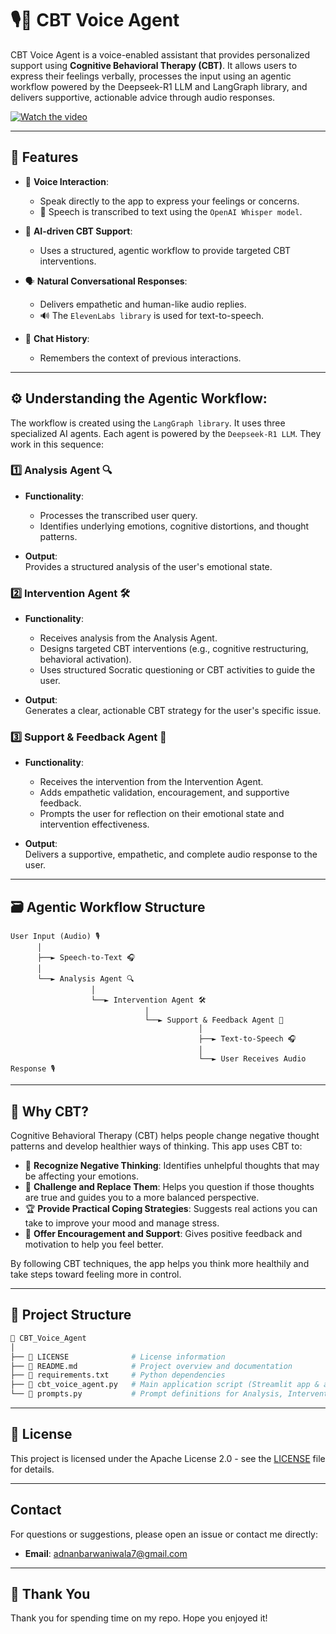# 🎙️🧠 **CBT Voice Agent**

CBT Voice Agent is a voice-enabled assistant that provides personalized support using **Cognitive Behavioral Therapy (CBT)**. It allows users to express their feelings verbally, processes the input using an agentic workflow powered by the Deepseek-R1 LLM and LangGraph library, and delivers supportive, actionable advice through audio responses.

[![Watch the video](https://img.youtube.com/vi/jS7HKRbxa8o/maxresdefault.jpg)](https://www.youtube.com/watch?v=jS7HKRbxa8o)

---

## 🚀 **Features**

- 🎤 **Voice Interaction**:  
  - Speak directly to the app to express your feelings or concerns.  
  - 📝 Speech is transcribed to text using the `OpenAI Whisper model`.  

- 🤖 **AI-driven CBT Support**:  
  - Uses a structured, agentic workflow to provide targeted CBT interventions.  

- 🗣️ **Natural Conversational Responses**:  
  - Delivers empathetic and human-like audio replies.  
  - 🔊 The `ElevenLabs library` is used for text-to-speech.  

- 📜 **Chat History**:  
  - Remembers the context of previous interactions.

---

## ⚙️ **Understanding the Agentic Workflow**:

The workflow is created using the `LangGraph library`. It uses three specialized AI agents. Each agent is powered by the `Deepseek-R1 LLM`. They work in this sequence:

### 1️⃣ **Analysis Agent 🔍**

- **Functionality**:  
  - Processes the transcribed user query.
  - Identifies underlying emotions, cognitive distortions, and thought patterns.

- **Output**:  
  Provides a structured analysis of the user's emotional state.

### 2️⃣ **Intervention Agent 🛠️**

- **Functionality**:  
  - Receives analysis from the Analysis Agent.
  - Designs targeted CBT interventions (e.g., cognitive restructuring, behavioral activation).
  - Uses structured Socratic questioning or CBT activities to guide the user.

- **Output**:  
  Generates a clear, actionable CBT strategy for the user's specific issue.

### 3️⃣ **Support & Feedback Agent 💬**

- **Functionality**:  
  - Receives the intervention from the Intervention Agent.
  - Adds empathetic validation, encouragement, and supportive feedback.
  - Prompts the user for reflection on their emotional state and intervention effectiveness.

- **Output**:  
  Delivers a supportive, empathetic, and complete audio response to the user.

---

## 🗃️ **Agentic Workflow Structure**

```
User Input (Audio) 🎙️
      │
      ├──► Speech-to-Text 🎧
      │
      └──► Analysis Agent 🔍
                  │
                  └──► Intervention Agent 🛠️
                              │
                              └──► Support & Feedback Agent 💬
                                          │
                                          ├──► Text-to-Speech 🎧
                                          │
                                          └──► User Receives Audio Response 🎙️
```
---

## 🧠 **Why CBT?**

Cognitive Behavioral Therapy (CBT) helps people change negative thought patterns and develop healthier ways of thinking. This app uses CBT to:

- 🧐 **Recognize Negative Thinking**: Identifies unhelpful thoughts that may be affecting your emotions.
- 🔄 **Challenge and Replace Them**: Helps you question if those thoughts are true and guides you to a more balanced perspective.
- 🏆 **Provide Practical Coping Strategies**: Suggests real actions you can take to improve your mood and manage stress.
- 🤗 **Offer Encouragement and Support**: Gives positive feedback and motivation to help you feel better.

By following CBT techniques, the app helps you think more healthily and take steps toward feeling more in control. 

---

## 📁 **Project Structure**

```bash
📂 CBT_Voice_Agent
│
├── 📄 LICENSE              # License information
├── 📄 README.md            # Project overview and documentation
├── 📄 requirements.txt     # Python dependencies
├── 📄 cbt_voice_agent.py   # Main application script (Streamlit app & agentic workflow)
└── 📄 prompts.py           # Prompt definitions for Analysis, Intervention, and Support Agents
```
---

## 📜 **License**

This project is licensed under the Apache License 2.0 - see the [LICENSE](LICENSE) file for details.

---

## Contact

For questions or suggestions, please open an issue or contact me directly:

- **Email**: adnanbarwaniwala7@gmail.com

---

## 🙏 Thank You

Thank you for spending time on my repo. Hope you enjoyed it!
